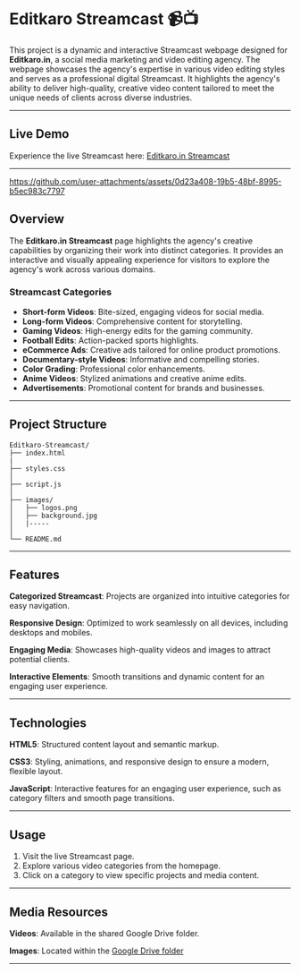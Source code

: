 # Editkaro Streamcast 📹📺

This project is a dynamic and interactive Streamcast webpage designed for **Editkaro.in**, a social media marketing and video editing agency. The webpage showcases the agency's expertise in various video editing styles and serves as a professional digital Streamcast. It highlights the agency's ability to deliver high-quality, creative video content tailored to meet the unique needs of clients across diverse industries.

---

## Live Demo  
Experience the live Streamcast here: [Editkaro.in Streamcast](https://rajeshaligeti.github.io/Editkaro-Streamcast/)  

---
https://github.com/user-attachments/assets/0d23a408-19b5-48bf-8995-b5ec983c7797
## Overview  

The **Editkaro.in Streamcast** page highlights the agency's creative capabilities by organizing their work into distinct categories. It provides an interactive and visually appealing experience for visitors to explore the agency's work across various domains.  

### Streamcast Categories  
- **Short-form Videos**: Bite-sized, engaging videos for social media.  
- **Long-form Videos**: Comprehensive content for storytelling.  
- **Gaming Videos**: High-energy edits for the gaming community.  
- **Football Edits**: Action-packed sports highlights.  
- **eCommerce Ads**: Creative ads tailored for online product promotions.  
- **Documentary-style Videos**: Informative and compelling stories.  
- **Color Grading**: Professional color enhancements.  
- **Anime Videos**: Stylized animations and creative anime edits.  
- **Advertisements**: Promotional content for brands and businesses.


---

## Project Structure  

```plaintext  
Editkaro-Streamcast/  
├── index.html
|       
├── styles.css
│        
├── script.js    
│       
├── images/        
│   ├── logos.png   
│   ├── background.jpg
│   |-----
│      
└── README.md          
```
---

## Features
**Categorized Streamcast**: Projects are organized into intuitive categories for easy navigation.

**Responsive Design**: Optimized to work seamlessly on all devices, including desktops and mobiles.

**Engaging Media**: Showcases high-quality videos and images to attract potential clients.

**Interactive Elements**: Smooth transitions and dynamic content for an engaging user experience.

---

## Technologies
**HTML5**: Structured content layout and semantic markup.

**CSS3**: Styling, animations, and responsive design to ensure a modern, flexible layout.

**JavaScript**: Interactive features for an engaging user experience, such as category filters and smooth page transitions.

---

## Usage
1. Visit the live Streamcast page.
2. Explore various video categories from the homepage.
3. Click on a category to view specific projects and media content.

---

## Media Resources
**Videos**: Available in the shared Google Drive folder.

**Images**: Located within the [Google Drive folder](https://drive.google.com/drive/folders/1L0wwCdidoEhj30eRQd9_pkY6BZtGNC6J)  

---

